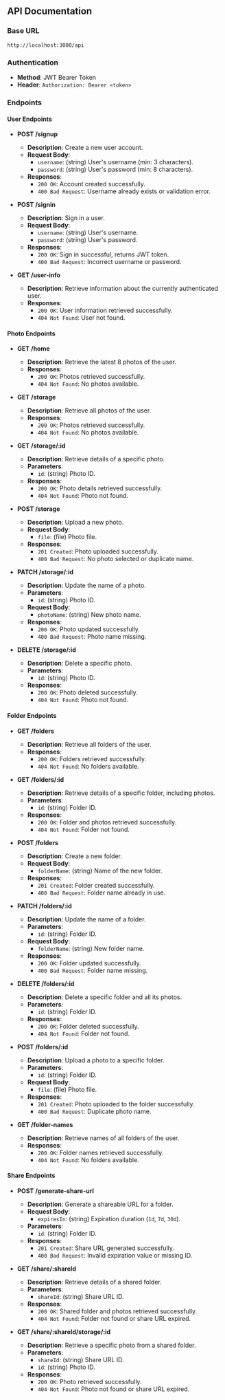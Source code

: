 ## API Documentation

### Base URL
`http://localhost:3000/api`

### Authentication
- **Method**: JWT Bearer Token
- **Header**: `Authorization: Bearer <token>`

### Endpoints

#### User Endpoints

- **POST /signup**
  - **Description**: Create a new user account.
  - **Request Body**:
    - `username`: (string) User's username (min: 3 characters).
    - `password`: (string) User's password (min: 8 characters).
  - **Responses**:
    - `200 OK`: Account created successfully.
    - `400 Bad Request`: Username already exists or validation error.

- **POST /signin**
  - **Description**: Sign in a user.
  - **Request Body**:
    - `username`: (string) User's username.
    - `password`: (string) User's password.
  - **Responses**:
    - `200 OK`: Sign in successful, returns JWT token.
    - `400 Bad Request`: Incorrect username or password.

- **GET /user-info**
  - **Description**: Retrieve information about the currently authenticated user.
  - **Responses**:
    - `200 OK`: User information retrieved successfully.
    - `404 Not Found`: User not found.

#### Photo Endpoints

- **GET /home**
  - **Description**: Retrieve the latest 8 photos of the user.
  - **Responses**:
    - `200 OK`: Photos retrieved successfully.
    - `404 Not Found`: No photos available.

- **GET /storage**
  - **Description**: Retrieve all photos of the user.
  - **Responses**:
    - `200 OK`: Photos retrieved successfully.
    - `404 Not Found`: No photos available.

- **GET /storage/:id**
  - **Description**: Retrieve details of a specific photo.
  - **Parameters**:
    - `id`: (string) Photo ID.
  - **Responses**:
    - `200 OK`: Photo details retrieved successfully.
    - `404 Not Found`: Photo not found.

- **POST /storage**
  - **Description**: Upload a new photo.
  - **Request Body**:
    - `file`: (file) Photo file.
  - **Responses**:
    - `201 Created`: Photo uploaded successfully.
    - `400 Bad Request`: No photo selected or duplicate name.

- **PATCH /storage/:id**
  - **Description**: Update the name of a photo.
  - **Parameters**:
    - `id`: (string) Photo ID.
  - **Request Body**:
    - `photoName`: (string) New photo name.
  - **Responses**:
    - `200 OK`: Photo updated successfully.
    - `400 Bad Request`: Photo name missing.

- **DELETE /storage/:id**
  - **Description**: Delete a specific photo.
  - **Parameters**:
    - `id`: (string) Photo ID.
  - **Responses**:
    - `200 OK`: Photo deleted successfully.
    - `404 Not Found`: Photo not found.

#### Folder Endpoints

- **GET /folders**
  - **Description**: Retrieve all folders of the user.
  - **Responses**:
    - `200 OK`: Folders retrieved successfully.
    - `404 Not Found`: No folders available.

- **GET /folders/:id**
  - **Description**: Retrieve details of a specific folder, including photos.
  - **Parameters**:
    - `id`: (string) Folder ID.
  - **Responses**:
    - `200 OK`: Folder and photos retrieved successfully.
    - `404 Not Found`: Folder not found.

- **POST /folders**
  - **Description**: Create a new folder.
  - **Request Body**:
    - `folderName`: (string) Name of the new folder.
  - **Responses**:
    - `201 Created`: Folder created successfully.
    - `400 Bad Request`: Folder name already in use.

- **PATCH /folders/:id**
  - **Description**: Update the name of a folder.
  - **Parameters**:
    - `id`: (string) Folder ID.
  - **Request Body**:
    - `folderName`: (string) New folder name.
  - **Responses**:
    - `200 OK`: Folder updated successfully.
    - `400 Bad Request`: Folder name missing.

- **DELETE /folders/:id**
  - **Description**: Delete a specific folder and all its photos.
  - **Parameters**:
    - `id`: (string) Folder ID.
  - **Responses**:
    - `200 OK`: Folder deleted successfully.
    - `404 Not Found`: Folder not found.

- **POST /folders/:id**
  - **Description**: Upload a photo to a specific folder.
  - **Parameters**:
    - `id`: (string) Folder ID.
  - **Request Body**:
    - `file`: (file) Photo file.
  - **Responses**:
    - `201 Created`: Photo uploaded to the folder successfully.
    - `400 Bad Request`: Duplicate photo name.

- **GET /folder-names**
  - **Description**: Retrieve names of all folders of the user.
  - **Responses**:
    - `200 OK`: Folder names retrieved successfully.
    - `404 Not Found`: No folders available.

#### Share Endpoints

- **POST /generate-share-url**
  - **Description**: Generate a shareable URL for a folder.
  - **Request Body**:
    - `expiresIn`: (string) Expiration duration (`1d`, `7d`, `30d`).
  - **Parameters**:
    - `id`: (string) Folder ID.
  - **Responses**:
    - `201 Created`: Share URL generated successfully.
    - `400 Bad Request`: Invalid expiration value or missing ID.

- **GET /share/:shareId**
  - **Description**: Retrieve details of a shared folder.
  - **Parameters**:
    - `shareId`: (string) Share URL ID.
  - **Responses**:
    - `200 OK`: Shared folder and photos retrieved successfully.
    - `404 Not Found`: Folder not found or share URL expired.

- **GET /share/:shareId/storage/:id**
  - **Description**: Retrieve a specific photo from a shared folder.
  - **Parameters**:
    - `shareId`: (string) Share URL ID.
    - `id`: (string) Photo ID.
  - **Responses**:
    - `200 OK`: Photo retrieved successfully.
    - `404 Not Found`: Photo not found or share URL expired.
